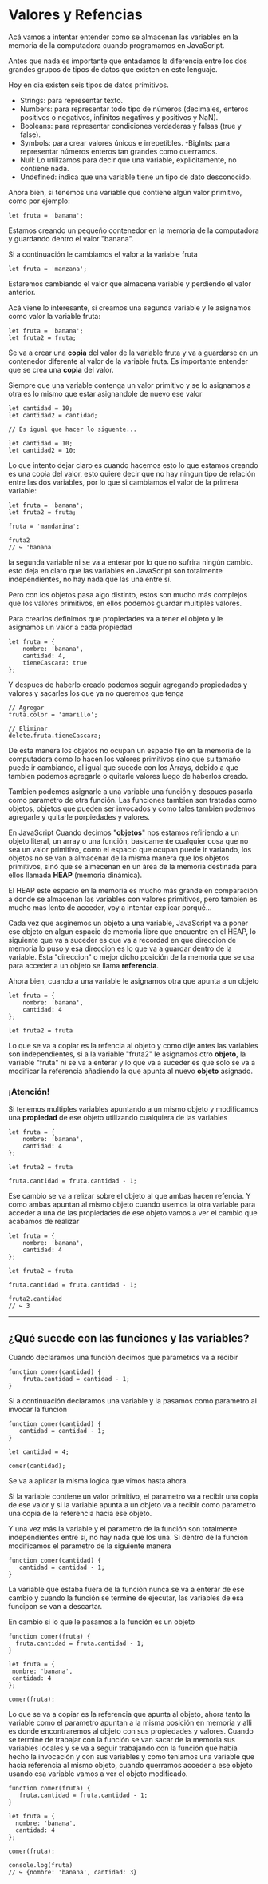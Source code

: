# Valores y Refencias

Acá vamos a intentar entender como se almacenan las variables en la memoria de la computadora cuando programamos en JavaScript.

Antes que nada es importante que entadamos la diferencia entre los dos grandes grupos de tipos de datos que existen en este lenguaje.

Hoy en dia existen seis tipos de datos primitivos.
- Strings: para representar texto.
- Numbers: para representar todo tipo de números (decimales, enteros positivos o negativos, infinitos negativos y positivos y NaN).
- Booleans: para representar condiciones verdaderas y falsas (true y false).
- Symbols: para crear valores únicos e irrepetibles.
-BigInts: para representar números enteros tan grandes como querramos.
- Null: Lo utilizamos para decir que una variable, explicitamente, no contiene nada.
- Undefined: indica que una variable tiene un tipo de dato desconocido.

Ahora bien, si tenemos una variable que contiene algún valor primitivo, como por ejemplo:
```
let fruta = 'banana';
```
Estamos creando un pequeño contenedor en la memoria de la computadora y guardando dentro el valor "banana".

Si a continuación le cambiamos el valor a la variable fruta
```
let fruta = 'manzana';
```
Estaremos cambiando el valor que almacena variable y perdiendo el valor anterior.

Acá viene lo interesante, si creamos una segunda variable y le asignamos como valor la variable fruta:
```
let fruta = 'banana';
let fruta2 = fruta;
```

Se va a crear una **copia** del valor de la variable fruta y va a guardarse en un contenedor diferente al valor de la variable fruta. Es importante entender que se crea una **copia** del valor.

Siempre que una variable contenga un valor primitivo y se lo asignamos a otra es lo mismo que estar asignandole de nuevo ese valor
```
let cantidad = 10;
let cantidad2 = cantidad;

// Es igual que hacer lo siguente...

let cantidad = 10;
let cantidad2 = 10;
```

Lo que intento dejar claro es cuando hacemos esto lo que estamos creando es una copia del valor, esto quiere decir que no hay ningun tipo de relación entre las dos variables, por lo que si cambiamos el valor de la primera variable:
```
let fruta = 'banana';
let fruta2 = fruta;

fruta = 'mandarina';

fruta2
// ↪ 'banana'

```
la segunda variable ni se va a enterar por lo que no sufrira ningún cambio. esto deja en claro que las variables en JavaScript son totalmente independientes, no hay nada que las una entre sí.

Pero con los objetos pasa algo distinto, estos son mucho más complejos que los valores primitivos, en ellos podemos guardar multiples valores.

Para crearlos definimos que propiedades va a tener el objeto y le asignamos un valor a cada propiedad
```
let fruta = {
    nombre: 'banana',
    cantidad: 4,
    tieneCascara: true
};
```
Y despues de haberlo creado podemos seguir agregando propiedades y valores y sacarles los que ya no queremos que tenga
```
// Agregar
fruta.color = 'amarillo';

// Eliminar
delete.fruta.tieneCascara;
``` 

De esta manera los objetos no ocupan un espacio fijo en la memoria de la computadora como lo hacen los valores primitivos sino que su tamaño puede ir cambiando, al igual que sucede con los Arrays, debido a que tambien podemos agregarle o quitarle valores luego de haberlos creado.

Tambien podemos asignarle a una variable una función y despues pasarla como parametro de otra función. Las funciones tambien son tratadas como objetos, objetos que pueden ser invocados y como tales tambien podemos agregarle y quitarle porpiedades y valores.

En JavaScript Cuando decimos "**objetos**" nos estamos refiriendo a un objeto literal, un array o una función, basicamente cualquier cosa que no sea un valor primitivo, como el espacio que ocupan puede ir variando, los objetos no se van a almacenar de  la misma manera que los objetos primitivos, sinó que se almecenan en un área de la memoria destinada para ellos llamada **HEAP** (memoria dinámica).

El HEAP este espacio en la memoria es mucho más grande en comparación a donde se almacenan las variables con valores primitivos, pero tambien es mucho mas lento de acceder, voy a intentar explicar porqué...

Cada vez que asginemos un objeto a una variable, JavaScript va a poner ese objeto en algun espacio de memoria libre que encuentre en el HEAP, lo siguiente que va a suceder es que va a recordad en que direccion de memoria lo puso y esa direccion es lo que va a guardar dentro de la variable. Esta "direccion" o mejor dicho posición de la memoria que se usa para acceder a un objeto se llama **referencia**.

Ahora bien, cuando a una variable le asignamos otra que apunta a un objeto
```
let fruta = {
    nombre: 'banana',
    cantidad: 4
};

let fruta2 = fruta
```
Lo que se va a copiar es la refencia al objeto y como dije antes las variables son independientes, si a la variable "fruta2" le asignamos otro **objeto**, la variable "fruta" ni se va a enterar y lo que va a suceder es que solo se va a modificar la referencia añadiendo la que apunta al nuevo **objeto** asignado.

### ¡Atención!

Si tenemos multiples variables apuntando a un mismo objeto y modificamos una **propiedad** de ese objeto utilizando cualquiera de las variables
```
let fruta = {
    nombre: 'banana',
    cantidad: 4
};

let fruta2 = fruta

fruta.cantidad = fruta.cantidad - 1;
```

Ese cambio se va a relizar sobre el objeto al que ambas hacen refencia. Y como ambas apuntan al mismo objeto cuando usemos la otra variable para acceder a una de las propiedades de ese objeto vamos a ver el cambio que acabamos de realizar
```
let fruta = {
    nombre: 'banana',
    cantidad: 4
};

let fruta2 = fruta

fruta.cantidad = fruta.cantidad - 1;

fruta2.cantidad
// ↪ 3
```
---
## ¿Qué sucede con las funciones y las variables?
 Cuando declaramos una función decimos que parametros va a recibir
 ```
 function comer(cantidad) {
     fruta.cantidad = cantidad - 1;
 }
 ```
 Si a continuación declaramos una variable y la pasamos como parametro al invocar la función
  ```
 function comer(cantidad) {
     cantidad = cantidad - 1;
 }

 let cantidad = 4;

 comer(cantidad);
 ```

Se va a aplicar la misma logica que vimos hasta ahora.

Si la variable contiene un valor primitivo, el parametro va a recibir una copia de ese valor y si la variable apunta a un objeto va a recibir como parametro una copia de la referencia hacia ese objeto.

Y una vez más la variable y el parametro de la función son totalmente independientes entre sí, no hay nada que los una. Si dentro de la función modificamos el parametro de la siguiente manera
  ```
 function comer(cantidad) {
     cantidad = cantidad - 1;
 }
 ```
 La variable que estaba fuera de la función nunca se va a enterar de ese cambio y cuando la función se termine de ejecutar, las variables de esa funcipon se van a descartar.

 En cambio si lo que le pasamos a la función es un objeto
   ```
 function comer(fruta) {
     fruta.cantidad = fruta.cantidad - 1;
 }

 let fruta = {
    nombre: 'banana',
    cantidad: 4
};

comer(fruta);
 ```
 Lo que se va a copiar es la referencia que apunta al objeto, ahora tanto la variable como el parametro apuntan a la misma posición en memoria y alli es donde encontraremos al objeto con sus propiedades y valores. Cuando se termine de trabajar con la función se van sacar de la memoria sus variables locales y se va a seguir trabajando con la función que habia hecho la invocación y con sus variables y como teniamos una variable que hacia referencia al mismo objeto, cuando querramos acceder a ese objeto usando esa variable vamos a ver el objeto modificado.
  ```
 function comer(fruta) {
     fruta.cantidad = fruta.cantidad - 1;
 }

 let fruta = {
    nombre: 'banana',
    cantidad: 4
};

comer(fruta);

console.log(fruta)
// ↪ {nombre: 'banana', cantidad: 3}
 ```   